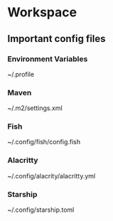 # Workspace

## Important config files

### Environment Variables
  ~/.profile
### Maven
  ~/.m2/settings.xml
### Fish
  ~/.config/fish/config.fish
### Alacritty
  ~/.config/alacrity/alacritty.yml
### Starship
  ~/.config/starship.toml

